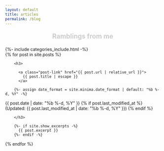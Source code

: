 ```yaml
---
layout: default
title: articles
permalink: /blog
---
```


<p style="text-align:center; color:#cccccc; padding:0; font-size: 150%" ><b>Ramblings from me</b></p>


<div>
		{%- include categories_include.html -%}
</div>


<div class="posts" id="pt">
  {% for post in site.posts %}
	
        <h3>

          <a class="post-link" href="{{ post.url | relative_url }}">
            {{ post.title | escape }}
          </a>
          
        {%- assign date_format = site.minima.date_format | default: "%b %-d, %Y" -%}
        
 <span class="post-meta">
  <time datetime="{{ post.date | date_to_xmlschema }}">{{ post.date | date: "%b %-d, %Y" }}</time>
  {% if post.last_modified_at %}
  (Updated: <time datetime="{{ post.last_modified_at | date_to_xmlschema }}">{{ post.last_modified_at | date: "%b %-d, %Y" }}</time>)
  {% endif %}
</span>

        </h3>
        
        {%- if site.show_excerpts -%}
          {{ post.excerpt }}
        {%- endif -%}
	
  {% endfor %}
</div>
